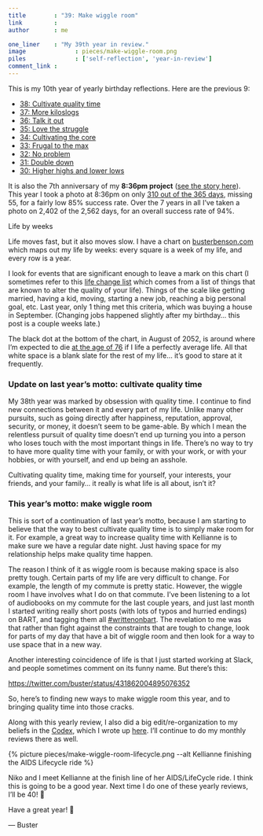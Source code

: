 ```yaml
---
title        : "39: Make wiggle room"
link         : 
author       : me

one_liner    : "My 39th year in review."
image			   : pieces/make-wiggle-room.png
piles			   : ['self-reflection', 'year-in-review']
comment_link : 
---
```


This is my 10th year of yearly birthday reflections. Here are the previous 9:

* [38: Cultivate quality time](/2014/05-28-cultivate-quality-time)
* [37: More kiloslogs](/2013/05-28-more-kiloslogs)
* [36: Talk it out](/2012/05-28-talk-it-out)
* [35: Love the struggle](/2011/05-28-cultivate-the-core)
* [34: Cultivating the core](/2010/05-28-cultivate-the-core)
* [33: Frugal to the max](/2009/05-28-frugal-to-the-max)
* [32: No problem](/2008/05-27-no-problem)
* [31: Double down](/2007/05-29-double-down)
* [30: Higher highs and lower lows](/2006/05-31-higher-highs-lower-lows)

It is also the 7th anniversary of my **8:36pm project** ([see the story here](http://www.geekwire.com/2012/day-rest-life/)). This year I took a photo at 8:36pm on only [310 out of the 365 days](https://www.flickr.com/search/?user_id=35034346886%40N01&sort=interestingness-desc&advanced=1&text=8%3A36%20OR%208%3A36pm&view_all=1&min_taken_date=1401346800&max_taken_date=1432882799), missing 55, for a fairly low 85% success rate. Over the 7 years in all I’ve taken a photo on 2,402 of the 2,562 days, for an overall success rate of 94%.

Life by weeks

Life moves fast, but it also moves slow. I have a chart on [busterbenson.com](http://busterbenson.com/) which maps out my life by weeks: every square is a week of my life, and every row is a year.

I look for events that are significant enough to leave a mark on this chart (I sometimes refer to this [life change list](http://wayoftheduck.com/life-change-score) which comes from a list of things that are known to alter the quality of your life). Things of the scale like getting married, having a kid, moving, starting a new job, reaching a big personal goal, etc. Last year, only 1 thing met this criteria, which was buying a house in September. (Changing jobs happened slightly after my birthday… this post is a couple weeks late.)

The black dot at the bottom of the chart, in August of 2052, is around where I’m expected to die [at the age of 76](https://en.wikipedia.org/wiki/List_of_countries_by_life_expectancy) if I life a perfectly average life. All that white space is a blank slate for the rest of my life… it’s good to stare at it frequently.

### Update on last year’s motto: cultivate quality time

My 38th year was marked by obsession with quality time. I continue to find new connections between it and every part of my life. Unlike many other pursuits, such as going directly after happiness, reputation, approval, security, or money, it doesn’t seem to be game-able. By which I mean the relentless pursuit of quality time doesn’t end up turning you into a person who loses touch with the most important things in life. There’s no way to try to have more quality time with your family, or with your work, or with your hobbies, or with yourself, and end up being an asshole.

Cultivating quality time, making time for yourself, your interests, your friends, and your family… it really is what life is all about, isn’t it?

### This year’s motto: make wiggle room

This is sort of a continuation of last year’s motto, because I am starting to believe that the way to best cultivate quality time is to simply make room for it. For example, a great way to increase quality time with Kellianne is to make sure we have a regular date night. Just having space for my relationship helps make quality time happen.

The reason I think of it as wiggle room is because making space is also pretty tough. Certain parts of my life are very difficult to change. For example, the length of my commute is pretty static. However, the wiggle room I have involves what I do on that commute. I’ve been listening to a lot of audiobooks on my commute for the last couple years, and just last month I started writing really short posts (with lots of typos and hurried endings) on BART, and tagging them all [#writtenonbart](https://medium.com/tag/written-on-bart). The revelation to me was that rather than fight against the constraints that are tough to change, look for parts of my day that have a bit of wiggle room and then look for a way to use space that in a new way.

Another interesting coincidence of life is that I just started working at Slack, and people sometimes comment on its funny name. But there’s this:

https://twitter.com/buster/status/431862004895076352

So, here’s to finding new ways to make wiggle room this year, and to bringing quality time into those cracks.

Along with this yearly review, I also did a big edit/re-organization to my beliefs in the [Codex](/beliefs), which I wrote up [here](https://writtenonbart.com/4-kinds-of-beliefs-44dce1c04093). I’ll continue to do my monthly reviews there as well.

{% picture pieces/make-wiggle-room-lifecycle.png --alt Kellianne finishing the AIDS Lifecycle ride %} 

Niko and I meet Kellianne at the finish line of her AIDS/LifeCycle ride.
I think this is going to be a good year. Next time I do one of these yearly reviews, I’ll be 40! 😬

Have a great year! 🎉

— Buster